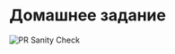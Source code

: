 # Домашнее задание

![PR Sanity Check](https://github.com/vasiliev-alexey/otus_weather/workflows/PR%20Sanity%20Check/badge.svg?branch=master)

